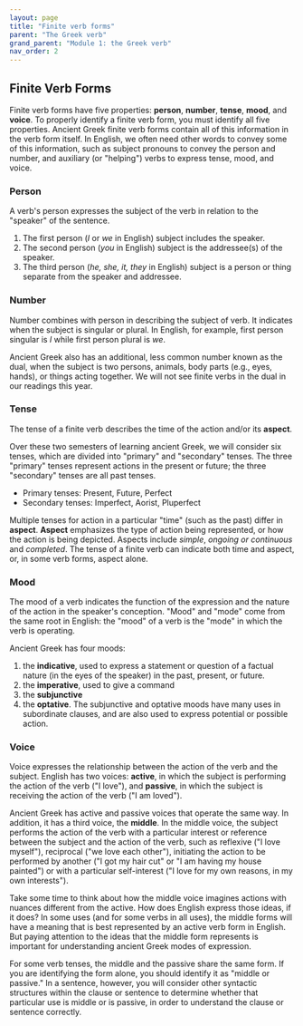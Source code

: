 ```yaml
---
layout: page
title: "Finite verb forms"
parent: "The Greek verb"
grand_parent: "Module 1: the Greek verb"
nav_order: 2
---
```




## Finite Verb Forms


Finite verb forms have five properties: **person**, **number**, **tense**, **mood**, and **voice**. To properly identify a finite verb form, you must identify all five properties. Ancient Greek finite verb forms contain all of this information in the verb form itself. In English, we often need other words to convey some of this information, such as subject pronouns to convey the person and number, and auxiliary (or "helping") verbs to express tense, mood, and voice.

### Person

A verb's person expresses the subject of the verb in relation to the "speaker" of the sentence. 

1. The first person (*I* or *we* in English) subject includes the speaker. 
2. The second person (*you* in English) subject is the addressee(s) of the speaker. 
3. The third person (*he, she, it, they* in English) subject is a person or thing separate from the speaker and addressee.  


### Number

Number combines with person in describing the subject of verb. It indicates when the subject is singular or plural. In English, for example, first person singular is *I* while first person plural is *we*.

Ancient Greek also has an additional, less common number known as the dual, when the subject is two persons, animals, body parts (e.g., eyes, hands), or things acting together. We will not see finite verbs in the dual in our readings this year.



### Tense

The tense of a finite verb describes the time of the action and/or its **aspect**. 

Over these two semesters of learning ancient Greek, we will consider six tenses, which are divided into "primary" and "secondary" tenses. The three "primary" tenses represent actions in the present or future; the three "secondary" tenses are all past tenses.

- Primary tenses: Present, Future, Perfect
- Secondary tenses: Imperfect, Aorist, Pluperfect

Multiple tenses for action in a particular "time" (such as the past) differ in **aspect**. **Aspect** emphasizes the type of action being represented, or how the action is being depicted. Aspects include *simple*, *ongoing or continuous* and *completed*. The tense of a finite verb can indicate both time and aspect, or, in some verb forms, aspect alone.


### Mood

The mood of a verb indicates the function of the expression and the nature of the action in the speaker's conception. "Mood" and "mode" come from the same root in English: the "mood" of a verb is the "mode" in which the verb is operating.

Ancient Greek has four moods: 

1. the **indicative**, used to express a statement or question of a factual nature (in the eyes of the speaker) in the past, present, or future.
2. the **imperative**, used to give a command
3. the **subjunctive** 
4. the **optative**.  The subjunctive and optative moods have many uses in subordinate clauses, and are also used to express potential or possible action. 


### Voice

Voice expresses the relationship between the action of the verb and the subject. English has two voices: **active**, in which the subject is performing the action of the verb ("I love"), and **passive**, in which the subject is receiving the action of the verb ("I am loved").

Ancient Greek has active and passive voices that operate the same way. In addition, it has a third voice, the **middle**. In the middle voice, the subject performs the action of the verb with a particular interest or reference between the subject and the action of the verb, such as reflexive ("I love myself"), reciprocal ("we love each other"), initiating the action to be performed by another ("I got my hair cut" or "I am having my house painted") or with a particular self-interest ("I love for my own reasons, in my own interests").

Take some time to think about how the middle voice imagines actions with nuances different from the active. How does English express those ideas, if it does? In some uses (and for some verbs in all uses), the middle forms will have a meaning that is best represented by an active verb form in English. But paying attention to the ideas that the middle form represents is important for understanding ancient Greek modes of expression.

For some verb tenses, the middle and the passive share the same form. If you are identifying the form alone, you should identify it as "middle or passive." In a sentence, however, you will consider other syntactic structures within the clause or sentence to determine whether that particular use is middle or is passive, in order to understand the clause or sentence correctly.



